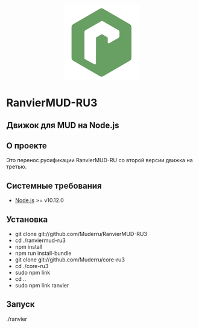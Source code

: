 <p align="center"><img class="readme-logo" src="https://raw.githubusercontent.com/RanvierMUD/docs/master/resources/logo.png"></p>

# RanvierMUD-RU3

## Движок для MUD на Node.js

## О проекте

Это перенос русификации RanvierMUD-RU со второй версии движка на третью.

## Системные требования

* [Node.js](https://nodejs.org) >= v10.12.0

## Установка

* git clone git://github.com/Muderru/RanvierMUD-RU3
* cd ./ranviermud-ru3
* npm install
* npm run install-bundle
* git clone git://github.com/Muderru/core-ru3
* cd ./core-ru3
* sudo npm link
* cd ..
* sudo npm link ranvier

## Запуск

./ranvier
